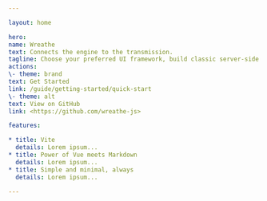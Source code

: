```yaml
---

layout: home

hero:
name: Wreathe
text: Connects the engine to the transmission.
tagline: Choose your preferred UI framework, build classic server-side rendered applications.
actions:
\- theme: brand
text: Get Started
link: /guide/getting-started/quick-start
\- theme: alt
text: View on GitHub
link: <https://github.com/wreathe-js>

features:

* title: Vite
  details: Lorem ipsum...
* title: Power of Vue meets Markdown
  details: Lorem ipsum...
* title: Simple and minimal, always
  details: Lorem ipsum...

---
```

